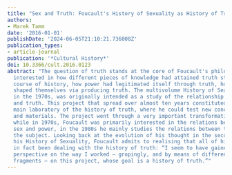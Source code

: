 ```yaml
---
title: "Sex and Truth: Foucault's History of Sexuality as History of Truth"
authors:
- Marek Tamm
date: '2016-01-01'
publishDate: '2024-06-05T21:10:21.736008Z'
publication_types:
- article-journal
publication: '*Cultural History*'
doi: 10.3366/cult.2016.0123
abstract: "The question of truth stands at the core of Foucault's philosophy. He was
  interested in how different pieces of knowledge had attained truth status over the
  course of history, how power had legitimated itself through truth, how people had
  shaped themselves via producing truth. The multivolume History of Sexuality, conceived
  in the 1970s, was originally intended as a study of the relationship between sex
  and truth. This project that spread over almost ten years constituted Foucault's
  main laboratory of the history of truth, where he could test new concepts, ideas,
  and materials. The project went through a very important transformation in time:
  while in 1970s, Foucault was primarily interested in the relations between truth,
  sex and power, in the 1980s he mainly studies the relations between truth, sex and
  the subject. Looking back at the evolution of his thought in the second volume of
  his History of Sexuality, Foucault admits to realising that all of his work has
  in fact been dealing with the history of truth: “I seem to have gained a better
  perspective on the way I worked – gropingly, and by means of different or successive
  fragments – on this project, whose goal is a history of truth.”"
---
```

